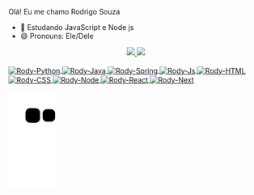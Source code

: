 Olá! Eu me chamo Rodrigo Souza

- 🌱 Estudando JavaScript e Node js
- 😄 Pronouns: Ele/Dele

<div align="center">
  <a href="https://github.com/rodrigolsouza">
  <img height="180em" src="https://github-readme-stats.vercel.app/api?username=rodrigolsouza&show_icons=true&theme=cobalt&include_all_commits=true&count_private=true"/>
  <img height="180em" src="https://github-readme-stats.vercel.app/api/top-langs/?username=rodrigolsouza&layout=compact&langs_count=7&theme=cobalt"/>
</div>

<div style="display: inline_block"><br>
  <img align="center" alt="Rody-Python" height="30" width="40" src="https://cdn.jsdelivr.net/gh/devicons/devicon/icons/python/python-original.svg" />
  <img align="center" alt="Rody-Java" height="30" width="40" src="https://cdn.jsdelivr.net/gh/devicons/devicon/icons/java/java-original.svg" />
  <img  align="center" alt="Rody-Spring" height="30" width="40" src="https://cdn.jsdelivr.net/gh/devicons/devicon@latest/icons/spring/spring-original-wordmark.svg" />
  <img align="center" alt="Rody-Js" height="30" width="40" src="https://cdn.jsdelivr.net/gh/devicons/devicon/icons/javascript/javascript-original.svg" />
  <img align="center" alt="Rody-HTML" height="30" width="40" src="https://cdn.jsdelivr.net/gh/devicons/devicon/icons/html5/html5-original.svg" />
  <img align="center" alt="Rody-CSS" height="30" width="40" src="https://cdn.jsdelivr.net/gh/devicons/devicon/icons/css3/css3-original.svg" />
  <img align="center" alt="Rody-Node" height="30" width="40" src="https://cdn.jsdelivr.net/gh/devicons/devicon/icons/nodejs/nodejs-original-wordmark.svg" />
  <img align="center" alt="Rody-React" height="30" width="40" src="https://cdn.jsdelivr.net/gh/devicons/devicon@latest/icons/react/react-original-wordmark.svg" />
  <img align="center" alt="Rody-Next" height="30" width="40" src="https://cdn.jsdelivr.net/gh/devicons/devicon@latest/icons/nextjs/nextjs-original.svg" />


</div>

![Snake animation](https://github.com/rodrigolsouza/rodrigolsouza/blob/output/github-contribution-grid-snake.svg)
